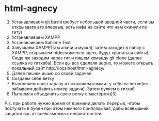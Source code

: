 # html-agnecy
1) Устанавливаем git bash(требует небольшой вводной части, если вы открываете его впервые, есть инфа на сайте что нам скинули по гиту)
2) Устанавливаем XAMPP
3) Устанавливаем Sublime Text
4) Запускаем XAMPP(там апачи и мускл), затем заходит в папку с XAMPP, открываем  htdocs(именно здесь будут храниться сайты). Сюда же заходим через гит и пишем команду git clone (далее ссылка из гитхаба). Если вы все сделали верно, то можете открыть локальный сайт http://localhost/html-agnecy/ 
5) Далее пишем ишью со своей задачей.
6) Создаем себе ветку
7) Выполняем свою задачу и сохраняем коммит у себя на ветке(не забываем добавить номер задачи). Затем пуляем в гитхаб
8) Пытаемся объединить свою ветку с мастером))0)

P.s. при работе нужно время от времени делать перерыв, чтобы постучать в бубен при этом немного приплясывая, дабы всевышний защитил вас от всевозможных неприятностей.
